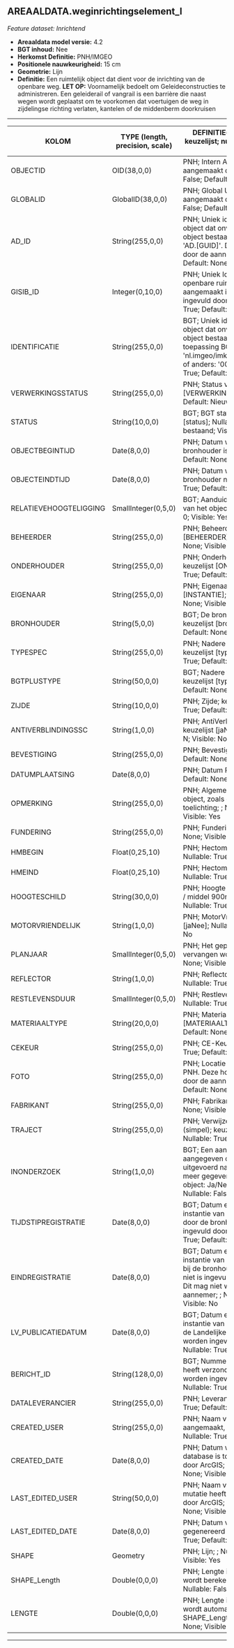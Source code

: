 ## AREAALDATA.weginrichtingselement_l

*Feature dataset: Inrichtend*


* __Areaaldata model versie:__ 4.2
* __BGT inhoud:__ Nee
* __Herkomst Definitie:__ PNH/IMGEO
* __Positionele nauwkeurigheid:__ 15 cm
* __Geometrie:__ Lijn
* __Definitie:__ Een ruimtelijk object dat dient voor de inrichting van de openbare weg. __LET OP:__ Voornamelijk bedoelt om Geleideconstructies te administreren. Een geleiderail of vangrail is een barrière die naast wegen wordt geplaatst om te voorkomen 
dat voertuigen de weg in zijdelingse richting verlaten, kantelen of de middenberm doorkruisen

***

|__KOLOM__                             |__TYPE (length, precision, scale)__          	          |__DEFINITIE__(oorsprong; beschrijving; keuzelijst; nullable; default; zichtbaar in Areaalviewer)|
|------                            |----          	         |-----    |
|OBJECTID                          |OID(38,0,0)              |PNH; Intern ArcGIS Identificatienummer, aangemaakt door ArcGIS; ; Nullable: False; Default: None; Visible: Yes|
|GLOBALID                          |GlobalID(38,0,0)         |PNH; Global Unique Identifier, aangemaakt door ArcGIS; ; Nullable: False; Default: None; Visible: Yes|
|AD_ID                             |String(255,0,0)          |PNH; Uniek identificatienummer voor het object dat onveranderlijk is zolang het object bestaat in Areaaldata: in format 'AD.[GUID]'. Dit moet worden ingevuld door de aannemer; ; Nullable: False; Default: None; Visible: Yes|
|GISIB_ID                          |Integer(0,10,0)          |PNH; Uniek Identificatienummer beheer openbare ruimte (GISIB), wordt aangemaakt in GISIB en mag niet worden ingevuld door de aannemer; ; Nullable: True; Default: None; Visible: No|
|IDENTIFICATIE                     |String(255,0,0)          |BGT; Uniek identificatienummer voor het object dat onveranderlijk is zolang het object bestaat: bevat indien van toepassing BGT/IMKL ID in format 'nl.imgeo/imkl.bronhouderscode.LokaalID' of anders: '00000'.LokaalID; ; Nullable: True; Default: None; Visible: No|
|VERWERKINGSSTATUS                 |String(255,0,0)          |PNH; Status van de gegevens; keuzelijst [VERWERKINGSSTATUS]; Nullable: False; Default: Nieuw; Visible: Yes|
|STATUS                            |String(10,0,0)           |BGT; BGT status van het object; keuzelijst [status]; Nullable: False; Default: bestaand; Visible: No|
|OBJECTBEGINTIJD                   |Date(8,0,0)              |PNH; Datum waarop het object bij de bronhouder is ontstaan; ; Nullable: True; Default: None; Visible: Yes|
|OBJECTEINDTIJD                    |Date(8,0,0)              |PNH; Datum waarop het object bij de bronhouder niet meer geldig is; ; Nullable: True; Default: None; Visible: Yes|
|RELATIEVEHOOGTELIGGING            |SmallInteger(0,5,0)      |BGT; Aanduiding voor de relatieve hoogte van het object; ; Nullable: False; Default: 0; Visible: Yes|
|BEHEERDER                         |String(255,0,0)          |PNH; Beheerder van het object; keuzelijst [BEHEERDER]; Nullable: True; Default: None; Visible: Yes|
|ONDERHOUDER                       |String(255,0,0)          |PNH; Onderhouder van het object; keuzelijst [ONDERHOUDER]; Nullable: True; Default: None; Visible: Yes|
|EIGENAAR                          |String(255,0,0)          |PNH; Eigenaar van het object; keuzelijst [INSTANTIE]; Nullable: True; Default: None; Visible: Yes|
|BRONHOUDER                        |String(5,0,0)            |BGT; De bronhoudercode van het object; keuzelijst [bronhouder]; Nullable: False; Default: None; Visible: No|
|TYPESPEC                          |String(255,0,0)          |PNH; Nadere typering van het object; keuzelijst [typeSpecWGILijn]; Nullable: True; Default: None; Visible: Yes|
|BGTPLUSTYPE                       |String(50,0,0)           |BGT; Nadere type omschrijving in de BGT; keuzelijst [typeWGILijn]; Nullable: False; Default: None; Visible: No|
|ZIJDE                             |String(10,0,0)           |PNH; Zijde; keuzelijst [ZIJDE]; Nullable: True; Default: None; Visible: No|
|ANTIVERBLINDINGSSC                |String(1,0,0)            |PNH; AntiVerblindingsScherm: Ja/Nee; keuzelijst [jaNee]; Nullable: True; Default: N; Visible: No|
|BEVESTIGING                       |String(255,0,0)          |PNH; Bevestiging; ; Nullable: True; Default: None; Visible: No|
|DATUMPLAATSING                    |Date(8,0,0)              |PNH; Datum Plaatsing; ; Nullable: True; Default: None; Visible: No|
|OPMERKING                         |String(255,0,0)          |PNH; Algemene opmerking voor het object, zoals een omschrijving of toelichting; ; Nullable: True; Default: None; Visible: Yes|
|FUNDERING                         |String(255,0,0)          |PNH; Fundering; ; Nullable: True; Default: None; Visible: No|
|HMBEGIN                           |Float(0,25,10)           |PNH; Hectometrering in kilometers; ; Nullable: True; Default: None; Visible: No|
|HMEIND                            |Float(0,25,10)           |PNH; Hectometrering in kilometers; ; Nullable: True; Default: None; Visible: No|
|HOOGTESCHILD                      |String(30,0,0)           |PNH; Hoogte van het schild: kort 600mm / middel 900mm . Hoog 1200mm; ; Nullable: True; Default: None; Visible: Yes|
|MOTORVRIENDELIJK                  |String(1,0,0)            |PNH; MotorVriendelijk: Ja/Nee; keuzelijst [jaNee]; Nullable: True; Default: N; Visible: No|
|PLANJAAR                          |SmallInteger(0,5,0)      |PNH; Het geplande jaar dat het object vervangen wordt; ; Nullable: True; Default: None; Visible: No|
|REFLECTOR                         |String(1,0,0)            |PNH; Reflector: Ja/Nee; keuzelijst [jaNee]; Nullable: True; Default: N; Visible: Yes|
|RESTLEVENSDUUR                    |SmallInteger(0,5,0)      |PNH; Restlevensduur in maanden; ; Nullable: True; Default: None; Visible: No|
|MATERIAALTYPE                     |String(20,0,0)           |PNH; Materiaalkeuze; keuzelijst [MATERIAALTYPE]; Nullable: True; Default: None; Visible: Yes|
|CEKEUR                            |String(255,0,0)          |PNH; CE-Keurmerk aanwezig; ; Nullable: True; Default: None; Visible: No|
|FOTO                              |String(255,0,0)          |PNH; Locatie van de foto op de S schijf bij PNH. Deze hoeft niet gevuld te worden door de aannemer; ; Nullable: True; Default: None; Visible: No|
|FABRIKANT                         |String(255,0,0)          |PNH; Fabrikant; ; Nullable: True; Default: None; Visible: No|
|TRAJECT                           |String(255,0,0)          |PNH; Verwijzende sleutel naar traject_v (simpel); keuzelijst [TRAJECT_NAAM]; Nullable: True; Default: None; Visible: Yes|
|INONDERZOEK                       |String(1,0,0)            |BGT; Een aanduiding waarmee wordt aangegeven dat een onderzoek wordt uitgevoerd naar de juistheid van een of meer gegevens van het betreffende object: Ja/Nee; keuzelijst [jaNee]; Nullable: False; Default: N; Visible: No|
|TIJDSTIPREGISTRATIE               |Date(8,0,0)              |BGT; Datum en tijdstip waarop deze instantie van het object is opgenomen door de bronhouder. Dit mag niet worden ingevuld door de aannemer; ; Nullable: True; Default: None; Visible: No|
|EINDREGISTRATIE                   |Date(8,0,0)              |BGT; Datum en tijdstip waarop deze instantie van het object niet meer geldig is bij de bronhouder. Wanneer deze waarde niet is ingevuld is de instantie nog geldig. Dit mag niet worden ingevuld door de aannemer; ; Nullable: True; Default: None; Visible: No|
|LV_PUBLICATIEDATUM                |Date(8,0,0)              |BGT; Datum en tijdstip waarop deze instantie van het object is opgenomen in de Landelijke Voorziening. Dit mag niet worden ingevuld door de aannemer; ; Nullable: True; Default: None; Visible: No|
|BERICHT_ID                        |String(128,0,0)          |BGT; Nummer van het bericht dat PNH heeft verzonden naar LV. Dit mag niet worden ingevuld door de aannemer; ; Nullable: True; Default: None; Visible: No|
|DATALEVERANCIER                   |String(255,0,0)          |PNH; Leverancier van de data; ; Nullable: True; Default: None; Visible: No|
|CREATED_USER                      |String(255,0,0)          |PNH; Naam van gebruiker die de rij heeft aangemaakt, gegenereerd door ArcGIS; ; Nullable: True; Default: None; Visible: No|
|CREATED_DATE                      |Date(8,0,0)              |PNH; Datum waarop de rij aan de database is toegevoegd, gegenereerd door ArcGIS; ; Nullable: True; Default: None; Visible: No|
|LAST_EDITED_USER                  |String(50,0,0)           |PNH; Naam van gebruiker die de laatste mutatie heeft doorgevoerd, gegenereerd door ArcGIS; ; Nullable: True; Default: None; Visible: No|
|LAST_EDITED_DATE                  |Date(8,0,0)              |PNH; Datum van de laatste mutatie, gegenereerd door ArcGIS; ; Nullable: True; Default: None; Visible: No|
|SHAPE                             |Geometry                 |PNH; Lijn; ; Nullable: False; Default: None; Visible: Yes|
|SHAPE_Length                      |Double(0,0,0)           |PNH; Lengte in meters, 5 decimalen. Dit wordt berekend in bepaalde applicaties; ; Nullable: False; Default: None; Visible: No|
|LENGTE                            |Double(0,0,0)           |PNH; Lengte in meters, 5 decimalen. Dit wordt automatisch gevuld uit SHAPE_Length; ; Nullable: False; Default: None; Visible: Yes|

***
